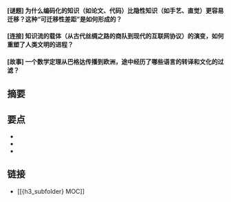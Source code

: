 #### [谜题] 为什么编码化的知识（如论文、代码）比隐性知识（如手艺、直觉）更容易迁移？这种“可迁移性差距”是如何形成的？


#### [连接] 知识流的载体（从古代丝绸之路的商队到现代的互联网协议）的演变，如何重塑了人类文明的进程？


#### [故事] 一个数学定理从巴格达传播到欧洲，途中经历了哪些语言的转译和文化的过滤？


## 摘要


## 要点

- 
- 
- 

## 链接

- [[{h3_subfolder} MOC]]
